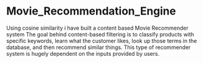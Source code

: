 # Movie_Recommendation_Engine
Using cosine similarity i have built a content based Movie Recommender system
The goal behind content-based filtering is to classify products with specific keywords, learn what the customer likes, look up those terms in the database, and then recommend similar things.
This type of recommender system is hugely dependent on the inputs provided by users.
